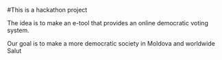 #This is a hackathon project

The idea is to make an e-tool that provides an online democratic voting system.

Our goal is to make a more democratic society in Moldova and worldwide
Salut 
